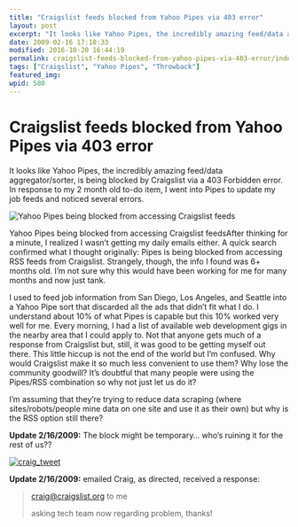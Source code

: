 ```yaml
---
title: "Craigslist feeds blocked from Yahoo Pipes via 403 error"
layout: post
excerpt: "It looks like Yahoo Pipes, the incredibly amazing feed/data aggregator/sorter, is being blocked by Craigslist via a 403 Forbidden error."
date: 2009-02-16 17:10:33
modified: 2016-10-20 16:44:19
permalink: craigslist-feeds-blocked-from-yahoo-pipes-via-403-error/index.html
tags: ["Craigslist", "Yahoo Pipes", "Throwback"]
featured_img:
wpid: 580
---
```


# Craigslist feeds blocked from Yahoo Pipes via 403 error

It looks like Yahoo Pipes, the incredibly amazing feed/data aggregator/sorter, is being blocked by Craigslist via a 403 Forbidden error. In response to my 2 month old to-do item, I went into Pipes to update my job feeds and noticed several errors.

![Yahoo Pipes being blocked from accessing Craigslist feeds](/_images/2009/02/pipes_blocked.jpg "pipes_blocked")

Yahoo Pipes being blocked from accessing Craigslist feedsAfter thinking for a minute, I realized I wasn’t getting my daily emails either. A quick search confirmed what I thought originally: Pipes is being blocked from accessing RSS feeds from Craigslist. Strangely, though, the info I found was 6+ months old. I’m not sure why this would have been working for me for many months and now just tank.

I used to feed job information from San Diego, Los Angeles, and Seattle into a Yahoo Pipe sort that discarded all the ads that didn’t fit what I do. I understand about 10% of what Pipes is capable but this 10% worked very well for me. Every morning, I had a list of available web development gigs in the nearby area that I could apply to. Not that anyone gets much of a response from Craigslist but, still, it was good to be getting myself out there. This little hiccup is not the end of the world but I’m confused. Why would Craigslist make it so much less convenient to use them? Why lose the community goodwill? It’s doubtful that many people were using the Pipes/RSS combination so why not just let us do it?

I’m assuming that they’re trying to reduce data scraping (where sites/robots/people mine data on one site and use it as their own) but why is the RSS option still there?

**Update 2/16/2009:** The block might be temporary… who’s ruining it for the rest of us??

[![craig_tweet](/_images/2009/02/craig_tweet.jpg "craig_tweet")](http://twitter.com/craignewmark/status/1215808123)

**Update 2/16/2009:** emailed Craig, as directed, received a response:

> craig@craigslist.org to me
>
> asking tech team now regarding problem, thanks!
